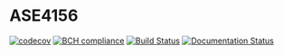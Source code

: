 # ASE4156

[![codecov](https://codecov.io/gh/Neitsch/ASE4156/branch/master/graph/badge.svg)](https://codecov.io/gh/Neitsch/ASE4156)
[![BCH compliance](https://bettercodehub.com/edge/badge/Neitsch/ASE4156?branch=master)](https://bettercodehub.com/)
[![Build Status](https://travis-ci.org/Neitsch/ASE4156.svg?branch=master)](https://travis-ci.org/Neitsch/ASE4156)
[![Documentation Status](https://readthedocs.org/projects/ase4156/badge/?version=latest)](http://ase4156.readthedocs.io/?badge=latest)
